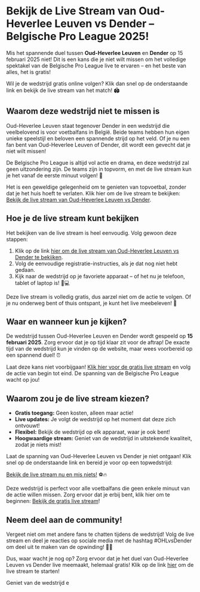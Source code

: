 # Bekijk de Live Stream van Oud-Heverlee Leuven vs Dender – Belgische Pro League 2025!

Mis het spannende duel tussen **Oud-Heverlee Leuven** en **Dender** op 15 februari 2025 niet! Dit is een kans die je niet wilt missen om het volledige spektakel van de Belgische Pro League live te ervaren – en het beste van alles, het is gratis!

Wil je de wedstrijd gratis online volgen? Klik dan snel op de onderstaande link en bekijk de live stream van het match! 🏟️

## Waarom deze wedstrijd niet te missen is

Oud-Heverlee Leuven staat tegenover Dender in een wedstrijd die veelbelovend is voor voetbalfans in België. Beide teams hebben hun eigen unieke speelstijl en beloven een spannende strijd op het veld. Of je nu een fan bent van Oud-Heverlee Leuven of Dender, dit wordt een gevecht dat je niet wilt missen!

De Belgische Pro League is altijd vol actie en drama, en deze wedstrijd zal geen uitzondering zijn. De teams zijn in topvorm, en met de live stream kun je het vanaf de eerste minuut volgen! 📱

Het is een geweldige gelegenheid om te genieten van topvoetbal, zonder dat je het huis hoeft te verlaten. Klik hier om de live stream te bekijken: [Bekijk de live stream van Oud-Heverlee Leuven vs Dender](https://tinyurl.com/livestreamfreeo?st=Oud-Heverlee+Leuven+vs+Dender&si=ghc).

## Hoe je de live stream kunt bekijken

Het bekijken van de live stream is heel eenvoudig. Volg gewoon deze stappen:

1. Klik op de link [hier om de live stream van Oud-Heverlee Leuven vs Dender te bekijken](https://tinyurl.com/livestreamfreeo?st=Oud-Heverlee+Leuven+vs+Dender&si=ghc).
2. Volg de eenvoudige registratie-instructies, als je dat nog niet hebt gedaan.
3. Kijk naar de wedstrijd op je favoriete apparaat – of het nu je telefoon, tablet of laptop is! 📱💻

Deze live stream is volledig gratis, dus aarzel niet om de actie te volgen. Of je nu onderweg bent of thuis ontspant, je kunt het live meebeleven! 🚀

## Waar en wanneer kun je kijken?

De wedstrijd tussen Oud-Heverlee Leuven en Dender wordt gespeeld op **15 februari 2025**. Zorg ervoor dat je op tijd klaar zit voor de aftrap! De exacte tijd van de wedstrijd kun je vinden op de website, maar wees voorbereid op een spannend duel! ⏰

Laat deze kans niet voorbijgaan! [Klik hier voor de gratis live stream](https://tinyurl.com/livestreamfreeo?st=Oud-Heverlee+Leuven+vs+Dender&si=ghc) en volg de actie van begin tot eind. De spanning van de Belgische Pro League wacht op jou!

## Waarom zou je de live stream kiezen?

- **Gratis toegang:** Geen kosten, alleen maar actie!
- **Live updates:** Je volgt de wedstrijd op het moment dat deze zich ontvouwt!
- **Flexibel:** Bekijk de wedstrijd op elk apparaat, waar je ook bent!
- **Hoogwaardige stream:** Geniet van de wedstrijd in uitstekende kwaliteit, zodat je niets mist!

Laat de spanning van Oud-Heverlee Leuven vs Dender je niet ontgaan! Klik snel op de onderstaande link en bereid je voor op een topwedstrijd:

[Bekijk de live stream nu en mis niets!](https://tinyurl.com/livestreamfreeo?st=Oud-Heverlee+Leuven+vs+Dender&si=ghc) ⚽🔥

Deze wedstrijd is perfect voor alle voetbalfans die geen enkele minuut van de actie willen missen. Zorg ervoor dat je erbij bent, klik hier om te beginnen: [Bekijk de gratis live stream](https://tinyurl.com/livestreamfreeo?st=Oud-Heverlee+Leuven+vs+Dender&si=ghc)!

## Neem deel aan de community!

Vergeet niet om met andere fans te chatten tijdens de wedstrijd! Volg de live stream en deel je reacties op sociale media met de hashtag #OHLvsDender om deel uit te maken van de opwinding! 📲🎉

Dus, waar wacht je nog op? Zorg ervoor dat je het duel van Oud-Heverlee Leuven vs Dender live meemaakt, helemaal gratis! Klik op de link [hier](https://tinyurl.com/livestreamfreeo?st=Oud-Heverlee+Leuven+vs+Dender&si=ghc) om de live stream te starten!

Geniet van de wedstrijd e
